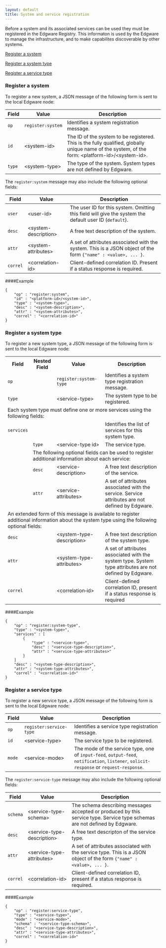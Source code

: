 ```yaml
---
layout: default
title: System and service registration
---
```


Before a system and its associated services can be used they must be registered in the Edgware Registry. This informaton is used by the Edgware to manage the infrastructure, and to make capabilites discoverable by other systems.

[Register a system](#System)

[Register a system type](#System_type)

[Register a service type](#Service_type)

### <a id="System"></a>Register a system

To register a new system, a JSON message of the following form is sent to the local Edgware node:

| Field  | Value              | Description |
|------- | ------------------ | ----------- |
| `op`   | `register:system`  | Identifies a system registration message. |
| `id`   | \<system-id>       | The ID of the system to be registered. This is the fully qualified, globally unique name of the system, of the form: \<platform-id>/\<system-id>. |
| `type` | \<system-type>     | The type of the system. System types are not defined by Edgware. |

The `register:system` message may also include the following optional fields:
 
| Field    | Value                 | Description |
| -------- | --------------------- | ----------- | 
| `user`   | \<user-id>            | The user ID for this system. Omitting this field will give the system the default user ID (`default`). |
| `desc`   | \<system-description> | A free text description of the system. |
| `attr`   | \<system-attributes>  | A set of attributes associated with the system. This is a JSON object of the form `{"name" : <value>, ... }`. |
| `correl` | \<correlation-id>     | Client-defined correlation ID. Present if a status response is required. |

####Example   

	{
		"op" : "register:system",
    	"id" : "<platform-id>/<system-id>",
    	"type" : "<system-type>",
    	"desc" : "<system-description>",
    	"attr" : "<system-attributes>",
    	"correl" : "<correlation-id>"
    }

### <a id="System_type"></a>Register a system type

To register a new system type, a JSON message of the following form is sent to the local Edgware node:

<table>
    <tr>
        <th>Field</th>
        <th>Nested Field</th>
        <th>Value</th>
        <th>Description</th>
    </tr>
    <tr>
        <td><code>op</code></td>
        <td></td>
        <td><code>register:system-type</code></td>
        <td>Identifies a system type registration message.</td>
    </tr>
    <tr>
        <td><code>type</code></td>
        <td></td>
        <td>&lt;service-type&gt;</td>
        <td>The system type to be registered.</td>
    </tr>
    <tr>
        <td colspan="4">Each system type must define one or more services using the following fields:</td>
    </tr>
    <tr>
        <td><code>services</code></td>
        <td></td>
        <td></td>
        <td>Identifies the list of services for this system type.</td>
    </tr>
    <tr>
        <td rowspan="4"></td>
        <td><code>type</code></td>
        <td>&lt;service-type id&gt;</td>
        <td>The service type.</td>
    </tr>
    <tr>
        <td colspan="3">The following optional fields can be used to register additional information about each service:</td>
    </tr>
    <tr>
        <td><code>desc</code></td>
        <td>&lt;service-description&gt;</td>
        <td>A free text description of the service.</td>
    </tr>
    <tr>
        <td><code>attr</code></td>
        <td>&lt;service-attributes&gt;</td>
        <td>A set of attributes associated with the service. Service attributes are not defined by Edgware.</td>
    </tr>
    <tr>
        <td colspan="4">An extended form of this message is available to register additional information about the system type using the following optional fields:</td>
    </tr>
    <tr>
        <td><code>desc</code></td>
        <td></td>
        <td>&lt;system-type-description&gt;</td>
        <td>A free text description of the system type.</td>
    </tr>
    <tr>
        <td><code>attr</code></td>
        <td></td>
        <td>&lt;system-type-attributes&gt;</td>
        <td>A set of attributes associated with the system type. System type attributes are not defined by Edgware.</td>
    </tr>
    <tr>
        <td><code>correl</code></td>
        <td></td>
        <td>&lt;correlation­‐id&gt;</td>
        <td>Client-defined correlation ID, present if a status response is required</td>
    </tr>
</table>

####Example   

    {
		"op" : "register:system-type",
    	"type" : "<system-type>",
    	"services" : [
    		{
    			"type" : "<service-type>",
    			"desc" : "<service-type-description>",
    			"attr" : "<service-type-attributes>"
    		}
    	]
    	"desc" : "<system-type-description>",
    	"attr" : "<system-type-attributes>",
    	"correl" : "<correlation-id>"
    }

### <a id="Service_type"></a>Register a service type

To register a new service type, a JSON message of the following form is sent to the local Edgware node:

| Field   | Value                   | Description |
| ------- | ----------------------- | ------------- 
| `op`    | `register:service-type` | Identifies a service type registration message. |
| `id`    | \<service-type>         | The service type to be registered. |
| `mode`  | \<service-mode>         | The mode of the service type, one of `input-feed`, `output-feed`, `notification`, `listener`, `solicit-response` or `request-response`.

The `register:service-type` message may also include the following optional fields:
 
| Field    | Value                       | Description |
| -------- | --------------------------- | ------------- 
| `schema` | \<service-type-schema>      | The schema describing messages accepted or produced by this service type. Service type schemas are not defined by Edgware. |
| `desc`   | \<service-type-description> | A free text descripton of the service type. |
| `attr`   | \<service-type-attributes>  | A set of attributes associated with the service type. This is a JSON object of the form `{"name" : <value>, ... }`. |
| `correl` | \<correlation-id>           | Client-defined correlation ID, present if a status response is required. |

####Example   

	{
		"op" : "register:service-type",
		"type" : "<service-type>",
		"mode" : "<service-mode>",
		"schema" : "<service-type-schema>",
		"desc" : "<service-type-description>",
		"attr" : "<service-type-attributes>",
		"correl" : "<correlation-id>"
	}
